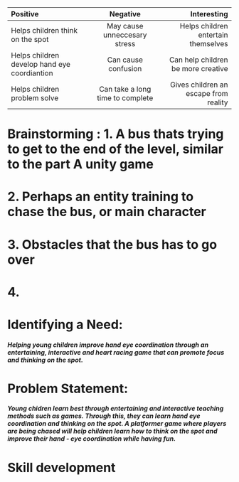 | Positive              | Negative | Interesting |
| :---------------- | :------: | ----: |
| Helps children think on the spot        |   May cause unneccesary stress   | Helps children entertain themselves |
|      Helps children develop hand eye coordiantion      |   Can cause confusion   | Can help children be more creative |
| Helps children problem solve   |  Can take a long time to complete   | Gives children an escape from reality |




# Brainstorming : 1. A bus thats trying to get to the end of the level, similar to the part A unity game
#                 2. Perhaps an entity training to chase the bus, or main character
#                 3. Obstacles that the bus has to go over 
#                 4. 
# Identifying a Need: 
##### Helping young children improve hand eye coordination through an entertaining, interactive and heart racing game that can promote focus and thinking on the spot.

# Problem Statement: 
##### Young chidren learn best through entertaining and interactive teaching methods such as games. Through this, they can learn hand eye coordination and thinking on the spot. A platformer game where players are being chased will help children learn how to think on the spot and improve their hand - eye coordination while having fun.

# Skill development 






